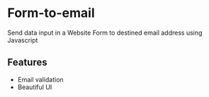 # Form-to-email
Send data input in a Website Form to destined email address using Javascript

## Features
- Email validation
- Beautiful UI
